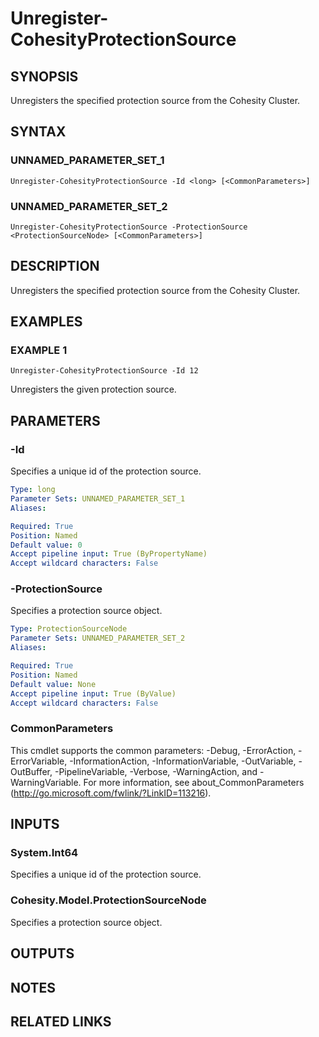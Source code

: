 # Unregister-CohesityProtectionSource

## SYNOPSIS
Unregisters the specified protection source from the Cohesity Cluster.

## SYNTAX

### UNNAMED_PARAMETER_SET_1
```
Unregister-CohesityProtectionSource -Id <long> [<CommonParameters>]
```

### UNNAMED_PARAMETER_SET_2
```
Unregister-CohesityProtectionSource -ProtectionSource <ProtectionSourceNode> [<CommonParameters>]
```

## DESCRIPTION
Unregisters the specified protection source from the Cohesity Cluster.

## EXAMPLES

### EXAMPLE 1
```
Unregister-CohesityProtectionSource -Id 12
```

Unregisters the given protection source.

## PARAMETERS

### -Id
Specifies a unique id of the protection source.

```yaml
Type: long
Parameter Sets: UNNAMED_PARAMETER_SET_1
Aliases:

Required: True
Position: Named
Default value: 0
Accept pipeline input: True (ByPropertyName)
Accept wildcard characters: False
```

### -ProtectionSource
Specifies a protection source object.

```yaml
Type: ProtectionSourceNode
Parameter Sets: UNNAMED_PARAMETER_SET_2
Aliases:

Required: True
Position: Named
Default value: None
Accept pipeline input: True (ByValue)
Accept wildcard characters: False
```

### CommonParameters
This cmdlet supports the common parameters: -Debug, -ErrorAction, -ErrorVariable, -InformationAction, -InformationVariable, -OutVariable, -OutBuffer, -PipelineVariable, -Verbose, -WarningAction, and -WarningVariable.
For more information, see about_CommonParameters (http://go.microsoft.com/fwlink/?LinkID=113216).

## INPUTS

### System.Int64
Specifies a unique id of the protection source.

### Cohesity.Model.ProtectionSourceNode
Specifies a protection source object.

## OUTPUTS

## NOTES

## RELATED LINKS
